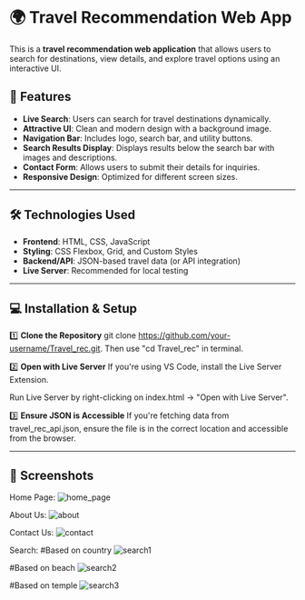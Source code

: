 # 🌍 Travel Recommendation Web App

This is a **travel recommendation web application** that allows users to search for destinations, view details, and explore travel options using an interactive UI.

## 🚀 Features

- **Live Search**: Users can search for travel destinations dynamically.
- **Attractive UI**: Clean and modern design with a background image.
- **Navigation Bar**: Includes logo, search bar, and utility buttons.
- **Search Results Display**: Displays results below the search bar with images and descriptions.
- **Contact Form**: Allows users to submit their details for inquiries.
- **Responsive Design**: Optimized for different screen sizes.

---

## 🛠️ Technologies Used

- **Frontend**: HTML, CSS, JavaScript
- **Styling**: CSS Flexbox, Grid, and Custom Styles
- **Backend/API**: JSON-based travel data (or API integration)
- **Live Server**: Recommended for local testing

---
## 💻 Installation & Setup

1️⃣ **Clone the Repository**
git clone https://github.com/your-username/Travel_rec.git. Then use "cd Travel_rec" in terminal.


2️⃣ **Open with Live Server**
If you're using VS Code, install the Live Server Extension.

Run Live Server by right-clicking on index.html → "Open with Live Server".

3️⃣ **Ensure JSON is Accessible**
If you're fetching data from travel_rec_api.json, ensure the file is in the correct location and accessible from the browser.

---
## 📸 Screenshots
Home Page:
![home_page](https://github.com/user-attachments/assets/187fdda8-0f0d-4944-9c34-532d4d8cdde1)






About Us:
![about](https://github.com/user-attachments/assets/1687253a-546a-4859-a015-807ac0685ae1)






Contact Us:
![contact](https://github.com/user-attachments/assets/49bd5af1-261a-4075-8c9d-c1d440b2eca0)





Search:
#Based on country
![search1](https://github.com/user-attachments/assets/258a396a-65a4-4c60-b04c-b1f1b1a5b8e5)




#Based on beach
![search2](https://github.com/user-attachments/assets/c38eb726-bba3-400d-aec6-ba5982f0b442)




#Based on temple
![search3](https://github.com/user-attachments/assets/1e5fd80b-3237-4d6d-8a7e-99ffef1e2d4b)



